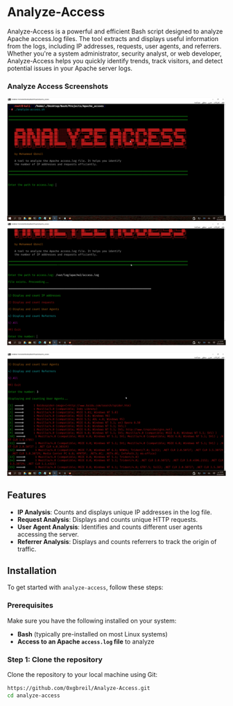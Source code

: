 # Analyze-Access

Analyze-Access is a powerful and efficient Bash script designed to analyze Apache access.log files. The tool extracts and displays useful information from the logs, including IP addresses, requests, user agents, and referrers. Whether you're a system administrator, security analyst, or web developer, Analyze-Access helps you quickly identify trends, track visitors, and detect potential issues in your Apache server logs.

### Analyze Access Screenshots

![Analyze Access Screenshot 1](images/analyze-access.png) ![Analyze Access Screenshot 2](images/analyze-access2.png)



![Analyze Access Screenshot 4](images/analyze-access4.png)


## Features

- **IP Analysis**: Counts and displays unique IP addresses in the log file.
- **Request Analysis**: Displays and counts unique HTTP requests.
- **User Agent Analysis**: Identifies and counts different user agents accessing the server.
- **Referrer Analysis**: Displays and counts referrers to track the origin of traffic.

## Installation

To get started with `analyze-access`, follow these steps:

### Prerequisites

Make sure you have the following installed on your system:
- **Bash** (typically pre-installed on most Linux systems)
- **Access to an Apache `access.log` file** to analyze

### Step 1: Clone the repository

Clone the repository to your local machine using Git:

```bash
https://github.com/0xgbreil/Analyze-Access.git
cd analyze-access
